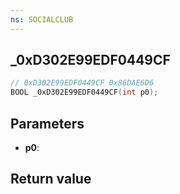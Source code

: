 ```yaml
---
ns: SOCIALCLUB
---
```

## _0xD302E99EDF0449CF

```c
// 0xD302E99EDF0449CF 0x86DAE6D6
BOOL _0xD302E99EDF0449CF(int p0);
```


## Parameters
* **p0**: 

## Return value
